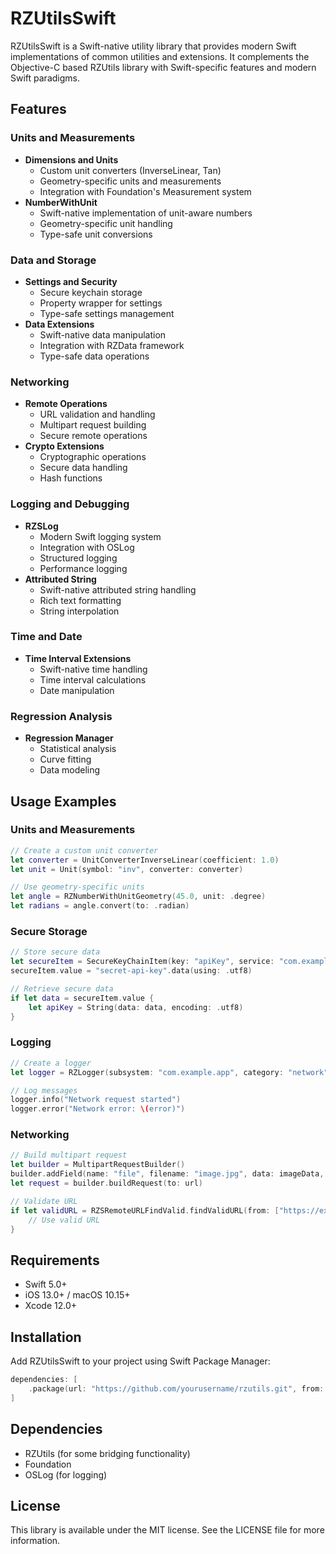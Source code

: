 # RZUtilsSwift

RZUtilsSwift is a Swift-native utility library that provides modern Swift implementations of common utilities and extensions. It complements the Objective-C based RZUtils library with Swift-specific features and modern Swift paradigms.

## Features

### Units and Measurements

- **Dimensions and Units**
  - Custom unit converters (InverseLinear, Tan)
  - Geometry-specific units and measurements
  - Integration with Foundation's Measurement system
- **NumberWithUnit**
  - Swift-native implementation of unit-aware numbers
  - Geometry-specific unit handling
  - Type-safe unit conversions

### Data and Storage

- **Settings and Security**
  - Secure keychain storage
  - Property wrapper for settings
  - Type-safe settings management
- **Data Extensions**
  - Swift-native data manipulation
  - Integration with RZData framework
  - Type-safe data operations

### Networking

- **Remote Operations**
  - URL validation and handling
  - Multipart request building
  - Secure remote operations
- **Crypto Extensions**
  - Cryptographic operations
  - Secure data handling
  - Hash functions

### Logging and Debugging

- **RZSLog**
  - Modern Swift logging system
  - Integration with OSLog
  - Structured logging
  - Performance logging
- **Attributed String**
  - Swift-native attributed string handling
  - Rich text formatting
  - String interpolation

### Time and Date

- **Time Interval Extensions**
  - Swift-native time handling
  - Time interval calculations
  - Date manipulation

### Regression Analysis

- **Regression Manager**
  - Statistical analysis
  - Curve fitting
  - Data modeling

## Usage Examples

### Units and Measurements

```swift
// Create a custom unit converter
let converter = UnitConverterInverseLinear(coefficient: 1.0)
let unit = Unit(symbol: "inv", converter: converter)

// Use geometry-specific units
let angle = RZNumberWithUnitGeometry(45.0, unit: .degree)
let radians = angle.convert(to: .radian)
```

### Secure Storage

```swift
// Store secure data
let secureItem = SecureKeyChainItem(key: "apiKey", service: "com.example.app")
secureItem.value = "secret-api-key".data(using: .utf8)

// Retrieve secure data
if let data = secureItem.value {
    let apiKey = String(data: data, encoding: .utf8)
}
```

### Logging

```swift
// Create a logger
let logger = RZLogger(subsystem: "com.example.app", category: "network")

// Log messages
logger.info("Network request started")
logger.error("Network error: \(error)")
```

### Networking

```swift
// Build multipart request
let builder = MultipartRequestBuilder()
builder.addField(name: "file", filename: "image.jpg", data: imageData, mimeType: "image/jpeg")
let request = builder.buildRequest(to: url)

// Validate URL
if let validURL = RZSRemoteURLFindValid.findValidURL(from: ["https://example.com", "https://backup.com"]) {
    // Use valid URL
}
```

## Requirements

- Swift 5.0+
- iOS 13.0+ / macOS 10.15+
- Xcode 12.0+

## Installation

Add RZUtilsSwift to your project using Swift Package Manager:

```swift
dependencies: [
    .package(url: "https://github.com/yourusername/rzutils.git", from: "1.0.0")
]
```

## Dependencies

- RZUtils (for some bridging functionality)
- Foundation
- OSLog (for logging)

## License

This library is available under the MIT license. See the LICENSE file for more information. 